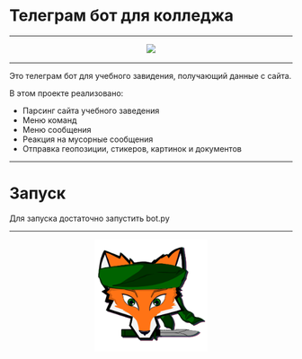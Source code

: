 # Телеграм бот для колледжа
---

<p align="center">
<img src="README/workExample.gif"/></p>

***

Это телеграм бот для учебного завидения, получающий данные с сайта.

В этом проекте реализовано:
   * Парсинг сайта учебного заведения
   * Меню команд
   * Меню сообщения
   * Реакция на мусорные сообщения
   * Отправка геопозиции, стикеров, картинок и документов

---

# Запуск

Для запуска достаточно запустить bot.py

***

<p align="center">
<img height="200" src="README/logo.png"/></p>